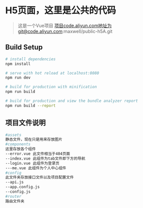# H5页面，这里是公共的代码

> 这是一个Vue项目
> 项目code.aliyun.com地址为git@code.aliyun.com:maxwell/public-h5A.git
## Build Setup

``` bash
# install dependencies
npm install

# serve with hot reload at localhost:8080
npm run dev

# build for production with minification
npm run build

# build for production and view the bundle analyzer report
npm run build --report
```
## 项目文件说明

``` bash
#assets
静态文件，现在只是用来存放图片
#components
这里存放各个组件
--error.vue 此文件相当于404页面
--index.vue 此组件为tab文件即下方的导航
--login.vue 此组件为登录页
---me.vue 此组件为个人中心组件
#config 
此文件夹存放接口文件以及项目配置文件
--api.js
--app.config.js
--config.js
#router
路由文件夹
```

